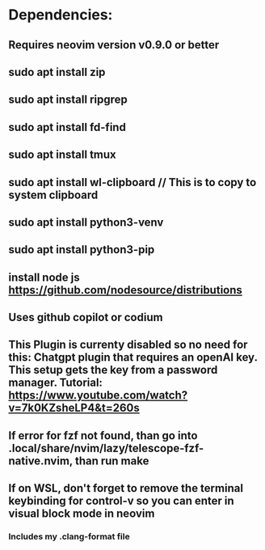 # Dependencies:
## Requires neovim version v0.9.0 or better
## sudo apt install zip 
## sudo apt install ripgrep
## sudo apt install fd-find
## sudo apt install tmux
## sudo apt install wl-clipboard // This is to copy to system clipboard
## sudo apt install python3-venv
## sudo apt install python3-pip
## install node js https://github.com/nodesource/distributions
## Uses github copilot or codium
## This Plugin is currenty disabled so no need for this: Chatgpt plugin that requires an openAI key. This setup gets the key from a password manager. Tutorial: https://www.youtube.com/watch?v=7k0KZsheLP4&t=260s

## If error for fzf not found, than go into .local/share/nvim/lazy/telescope-fzf-native.nvim, than run make
## If on WSL, don't forget to remove the terminal keybinding for control-v so you can enter in visual block mode in neovim

### Includes my .clang-format file
